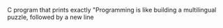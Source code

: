 C program that prints exactly "Programming is like building a multilingual puzzle, followed by a new line
